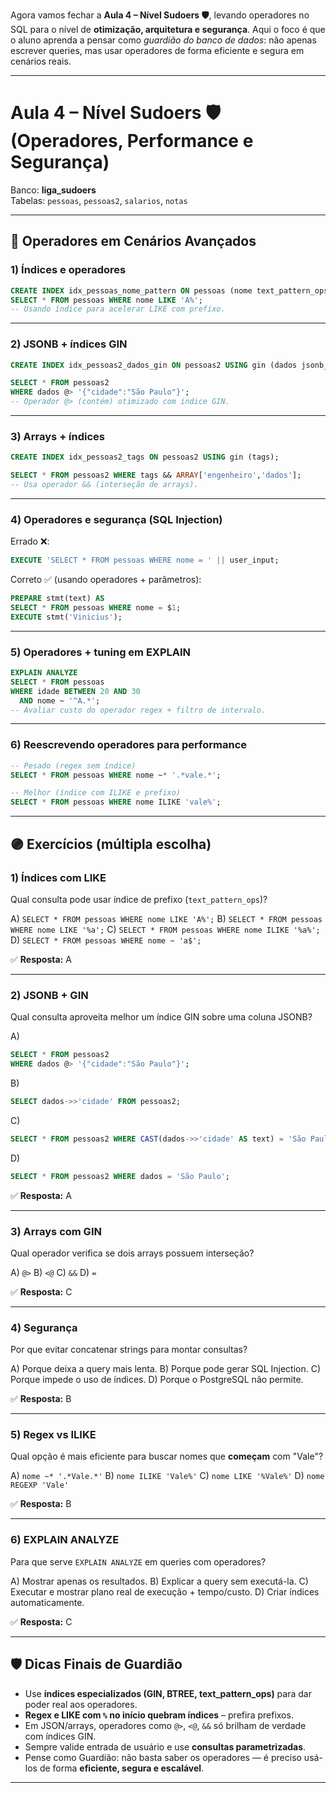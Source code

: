 Agora vamos fechar a **Aula 4 – Nível Sudoers 🛡️**, levando operadores no SQL para o nível de **otimização, arquitetura e segurança**.
Aqui o foco é que o aluno aprenda a pensar como *guardião do banco de dados*: não apenas escrever queries, mas usar operadores de forma eficiente e segura em cenários reais.

---

# Aula 4 – Nível Sudoers 🛡️ (Operadores, Performance e Segurança)

Banco: **liga_sudoers**  
Tabelas: `pessoas`, `pessoas2`, `salarios`, `notas`

---

## 🔧 Operadores em Cenários Avançados

### 1) Índices e operadores
```sql
CREATE INDEX idx_pessoas_nome_pattern ON pessoas (nome text_pattern_ops);
SELECT * FROM pessoas WHERE nome LIKE 'A%';
-- Usando índice para acelerar LIKE com prefixo.
````

---

### 2) JSONB + índices GIN

```sql
CREATE INDEX idx_pessoas2_dados_gin ON pessoas2 USING gin (dados jsonb_path_ops);

SELECT * FROM pessoas2
WHERE dados @> '{"cidade":"São Paulo"}';
-- Operador @> (contém) otimizado com índice GIN.
```

---

### 3) Arrays + índices

```sql
CREATE INDEX idx_pessoas2_tags ON pessoas2 USING gin (tags);

SELECT * FROM pessoas2 WHERE tags && ARRAY['engenheiro','dados'];
-- Usa operador && (interseção de arrays).
```

---

### 4) Operadores e segurança (SQL Injection)

Errado ❌:

```sql
EXECUTE 'SELECT * FROM pessoas WHERE nome = ' || user_input;
```

Correto ✅ (usando operadores + parâmetros):

```sql
PREPARE stmt(text) AS
SELECT * FROM pessoas WHERE nome = $1;
EXECUTE stmt('Vinicius');
```

---

### 5) Operadores + tuning em EXPLAIN

```sql
EXPLAIN ANALYZE
SELECT * FROM pessoas
WHERE idade BETWEEN 20 AND 30
  AND nome ~ '^A.*';
-- Avaliar custo do operador regex + filtro de intervalo.
```

---

### 6) Reescrevendo operadores para performance

```sql
-- Pesado (regex sem índice)
SELECT * FROM pessoas WHERE nome ~* '.*vale.*';

-- Melhor (índice com ILIKE e prefixo)
SELECT * FROM pessoas WHERE nome ILIKE 'vale%';
```

---

## 🟣 Exercícios (múltipla escolha)

### 1) Índices com LIKE

Qual consulta pode usar índice de prefixo (`text_pattern_ops`)?

A) `SELECT * FROM pessoas WHERE nome LIKE 'A%';`
B) `SELECT * FROM pessoas WHERE nome LIKE '%a';`
C) `SELECT * FROM pessoas WHERE nome ILIKE '%a%';`
D) `SELECT * FROM pessoas WHERE nome ~ 'a$';`

✅ **Resposta:** A

---

### 2) JSONB + GIN

Qual consulta aproveita melhor um índice GIN sobre uma coluna JSONB?

A)

```sql
SELECT * FROM pessoas2
WHERE dados @> '{"cidade":"São Paulo"}';
```

B)

```sql
SELECT dados->>'cidade' FROM pessoas2;
```

C)

```sql
SELECT * FROM pessoas2 WHERE CAST(dados->>'cidade' AS text) = 'São Paulo';
```

D)

```sql
SELECT * FROM pessoas2 WHERE dados = 'São Paulo';
```

✅ **Resposta:** A

---

### 3) Arrays com GIN

Qual operador verifica se dois arrays possuem interseção?

A) `@>`
B) `<@`
C) `&&`
D) `=`

✅ **Resposta:** C

---

### 4) Segurança

Por que evitar concatenar strings para montar consultas?

A) Porque deixa a query mais lenta.
B) Porque pode gerar SQL Injection.
C) Porque impede o uso de índices.
D) Porque o PostgreSQL não permite.

✅ **Resposta:** B

---

### 5) Regex vs ILIKE

Qual opção é mais eficiente para buscar nomes que **começam** com "Vale"?

A) `nome ~* '.*Vale.*'`
B) `nome ILIKE 'Vale%'`
C) `nome LIKE '%Vale%'`
D) `nome REGEXP 'Vale'`

✅ **Resposta:** B

---

### 6) EXPLAIN ANALYZE

Para que serve `EXPLAIN ANALYZE` em queries com operadores?

A) Mostrar apenas os resultados.
B) Explicar a query sem executá-la.
C) Executar e mostrar plano real de execução + tempo/custo.
D) Criar índices automaticamente.

✅ **Resposta:** C

---

## 🛡️ Dicas Finais de Guardião

* Use **índices especializados (GIN, BTREE, text\_pattern\_ops)** para dar poder real aos operadores.
* **Regex e LIKE com `%` no início quebram índices** – prefira prefixos.
* Em JSON/arrays, operadores como `@>`, `<@`, `&&` só brilham de verdade com índices GIN.
* Sempre valide entrada de usuário e use **consultas parametrizadas**.
* Pense como Guardião: não basta saber os operadores — é preciso usá-los de forma **eficiente, segura e escalável**.

---
